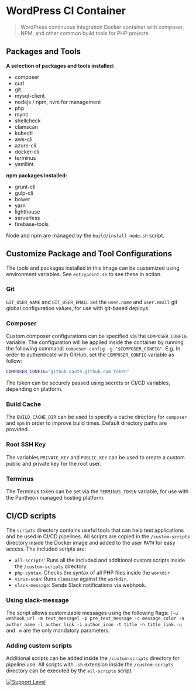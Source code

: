 # WordPress CI Container

> WordPress continuous integration Docker container with composer, NPM, and other common build tools for PHP projects

## Packages and Tools

**A selection of packages and tools installed:**

- composer
- curl
- git
- mysql-client
- nodejs / npm, nvm for management
- php
- rsync
- shellcheck
- clamscan
- kubectl
- aws-cli
- azure-cli
- docker-cli
- terminus
- yamllint

**npm packages installed:**
- grunt-cli
- gulp-cli
- bower
- yarn
- lighthouse
- serverless
- firebase-tools

Node and npm are managed by the `build/install-node.sh` script.

## Customize Package and Tool Configurations

The tools and packages installed in this image can be customized using environment variables. See `entrypoint.sh` to see these in action.

### Git

`GIT_USER_NAME` and `GIT_USER_EMAIL` set the `user.name` and `user.email` git global configuration values, for use with git-based deploys.

### Composer

Custom composer configurations can be specified via the `COMPOSER_CONFIG` variable. The configuration will be applied inside the container by running the following command: `composer config -g "$COMPOSER_CONFIG"`. E.g. In order to authenticate with GitHub, set the `COMPOSER_CONFIG` variable as follow:

```bash
COMPOSER_CONFIG="github-oauth.github.com token"
```

The token can be securely passed using secrets or CI/CD variables, depending on platform.

### Build Cache

The `BUILD_CACHE_DIR` can be used to specify a cache directory for `composer` and `npm` in order to improve build times. Default directory paths are provided.

### Root SSH Key

The variables `PRIVATE_KEY` and `PUBLIC_KEY` can be used to create a custom public and private key for the root user.

### Terminus

The Terminus token can be set via the `TERMINUS_TOKEN` variable, for use with the Pantheon managed hosting platform.

## CI/CD scripts

The `scripts` directory contains useful tools that can help test applications and be used in CI/CD pipelines. All scripts are copied in the `/custom-scripts` directory inside the Docker image and added to the user `PATH` for easy access. The included scripts are:

- `all-scripts`: Runs all the included and additional custom scripts inside the `/custom-scripts` directory.
- `php-syntax`: Checks the syntax of all PHP files inside the `workdir`
- `virus-scan`: Runs `clamscan` against the `workdir`.
- `slack-message`: Sends Slack notifications via webhook.

### Using slack-message

The script allows customizable messages using the following flags: `[-u webhook_url -m text_message] -p pre_text_message -c message_color -a author_name -l author_link -i author_icon -t title -n title_link`. `-u` and `-m` are the only mandatory parameters.

### Adding custom scripts

Additional scripts can be added inside the `/custom-scripts` directory for pipeline use. All scripts with `.sh` extension inside the `/custom-scripts` directory can be executed by the `all-scripts` script.

[![Support Level](https://img.shields.io/badge/support-stable-blue.svg)](#support-level)
